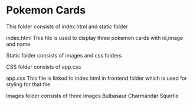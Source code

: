 # Pokemon Cards

This folder consists of index.html and static folder

index.html
    This file is used to display three pokemon cards with id,image and name

Static folder consists of images and css folders

CSS folder consists of app.css

app.css
    This file is linked to index.html in frontend folder which is used for styling for that file

Images folder consists of three images
    Bulbasaur
    Charmandar
    Squirtle
